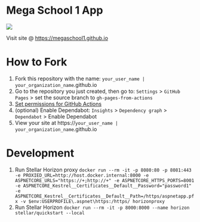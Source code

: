 # Mega School 1 App

[![](../../workflows/gh-pages/badge.svg)](../../actions)


Visit site @ https://megaschool1.github.io

# How to Fork
1. Fork this repository with the name: `your_user_name | your_organization_name`.github.io
2. Go to the repository you just created, then go to: `Settings` > `GitHub Pages` > set the source branch to `gh-pages-from-actions`
3. [Set permissions for GitHub Actions](https://stackoverflow.com/questions/73687176/permission-denied-to-github-actionsbot-the-requested-url-returned-error-403)
4. (optional) Enable Dependabot: `Insights` > `Dependency graph` > `Dependabot` > Enable Dependabot
5. View your site at https://`your_user_name | your_organization_name`.github.io

# Development
1. Run Stellar Horizon proxy `docker run --rm -it -p 8080:80 -p 8081:443 -e PROXIED_URL=http://host.docker.internal:8000 -e ASPNETCORE_URLS="https://+;http://+" -e ASPNETCORE_HTTPS_PORTS=8001 -e ASPNETCORE_Kestrel__Certificates__Default__Password="password1" -e ASPNETCORE_Kestrel__Certificates__Default__Path=/https/aspnetapp.pfx -v $env:USERPROFILE\.aspnet\https:/https/ horizonproxy`
2. Run Stellar Horizon `docker run --rm -it -p 8000:8000 --name horizon stellar/quickstart --local`